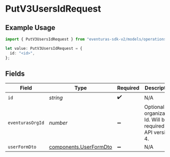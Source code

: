 # PutV3UsersIdRequest

## Example Usage

```typescript
import { PutV3UsersIdRequest } from "eventuras-sdk-v2/models/operations";

let value: PutV3UsersIdRequest = {
  id: "<id>",
};
```

## Fields

| Field                                                            | Type                                                             | Required                                                         | Description                                                      |
| ---------------------------------------------------------------- | ---------------------------------------------------------------- | ---------------------------------------------------------------- | ---------------------------------------------------------------- |
| `id`                                                             | *string*                                                         | :heavy_check_mark:                                               | N/A                                                              |
| `eventurasOrgId`                                                 | *number*                                                         | :heavy_minus_sign:                                               | Optional organization Id. Will be required in API version 4.     |
| `userFormDto`                                                    | [components.UserFormDto](../../models/components/userformdto.md) | :heavy_minus_sign:                                               | N/A                                                              |